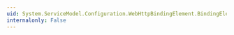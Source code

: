 ```yaml
---
uid: System.ServiceModel.Configuration.WebHttpBindingElement.BindingElementType
internalonly: False
---
```

